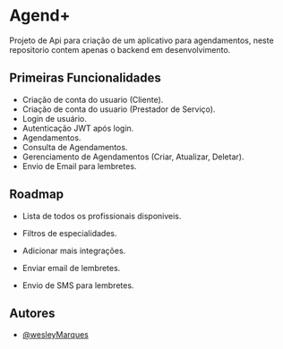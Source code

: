 
# Agend+

Projeto de Api para criação de um aplicativo para agendamentos, neste repositorio contem apenas o backend em desenvolvimento.

## Primeiras Funcionalidades

- Criação de conta do usuario (Cliente).
- Criação de conta do usuario (Prestador de Serviço).
- Login de usuário.
- Autenticação JWT após login.
- Agendamentos.
- Consulta de Agendamentos.
- Gerenciamento de Agendamentos (Criar, Atualizar, Deletar).
- Envio de Email para lembretes.




## Roadmap

- Lista de todos os profissionais disponiveis.

- Filtros de especialidades.

- Adicionar mais integrações.

- Enviar email de lembretes.

- Envio de SMS para lembretes.

## Autores

- [@wesleyMarques](https://github.com/wesleymr59)

